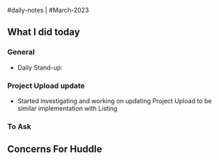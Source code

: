 #daily-notes | #March-2023

## What I did today


### General

- Daily Stand-up: 

### Project Upload update
- Started investigating and working on updating Project Upload to be similar implementation with Listing 

### To Ask


## Concerns For Huddle

